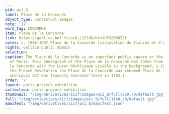 ```yaml
---
pid: pci_8
label: Place de la Concorde
object_type: contextual-images
note: '17'
word_tag: CONCORDE
item: Place de la Concorde
link: https://gallica.bnf.fr/ark:/12148/btv1b53206622t
notes: c. 1906-1907 Place de la Concorde [circulation de fiacres et d'omnibus]
rights: Gallica public domain
selection: 
caption: The Place de la Concorde is an important public square on the right bank
  of Paris. This photograph of the Place de la Concorde was taken from the Pont de
  la Concorde with the Luxor Ob√©lisque visible in the background, c.1906-7.  [During
  the French Revolution the Place de la Concorde was renamed Place de la R√©volution,
  and Louis XVI was famously executed there in 1793.]
order: '7'
layout: paris-project-exhibition
collection: paris-project-exhibition
thumbnail: "/img/derivatives/iiif/images/pci_8/full/250,/0/default.jpg"
full: "/img/derivatives/iiif/images/pci_8/full/1140,/0/default.jpg"
manifest: "/img/derivatives/iiif/pci_8/manifest.json"
---
```

